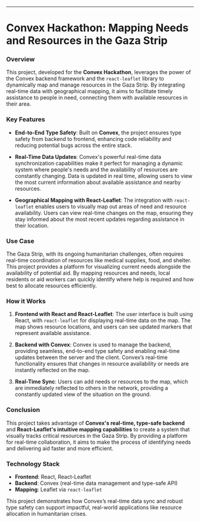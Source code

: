 ---

# **Convex Hackathon: Mapping Needs and Resources in the Gaza Strip**

### **Overview**
This project, developed for the **Convex Hackathon**, leverages the power of the Convex backend framework and the `react-leaflet` library to dynamically map and manage resources in the Gaza Strip. By integrating real-time data with geographical mapping, it aims to facilitate timely assistance to people in need, connecting them with available resources in their area.

### **Key Features**
- **End-to-End Type Safety**: Built on **Convex**, the project ensures type safety from backend to frontend, enhancing code reliability and reducing potential bugs across the entire stack.
  
- **Real-Time Data Updates**: Convex's powerful real-time data synchronization capabilities make it perfect for managing a dynamic system where people's needs and the availability of resources are constantly changing. Data is updated in real time, allowing users to view the most current information about available assistance and nearby resources.

- **Geographical Mapping with React-Leaflet**: The integration with `react-leaflet` enables users to visually map out areas of need and resource availability. Users can view real-time changes on the map, ensuring they stay informed about the most recent updates regarding assistance in their location.

### **Use Case**
The Gaza Strip, with its ongoing humanitarian challenges, often requires real-time coordination of resources like medical supplies, food, and shelter. This project provides a platform for visualizing current needs alongside the availability of potential aid. By mapping resources and needs, local residents or aid workers can quickly identify where help is required and how best to allocate resources efficiently.

### **How it Works**
1. **Frontend with React and React-Leaflet**: The user interface is built using React, with `react-leaflet` for displaying real-time data on the map. The map shows resource locations, and users can see updated markers that represent available assistance.

2. **Backend with Convex**: Convex is used to manage the backend, providing seamless, end-to-end type safety and enabling real-time updates between the server and the client. Convex’s real-time functionality ensures that changes in resource availability or needs are instantly reflected on the map.

3. **Real-Time Sync**: Users can add needs or resources to the map, which are immediately reflected to others in the network, providing a constantly updated view of the situation on the ground.

### **Conclusion**
This project takes advantage of **Convex's real-time, type-safe backend** and **React-Leaflet's intuitive mapping capabilities** to create a system that visually tracks critical resources in the Gaza Strip. By providing a platform for real-time collaboration, it aims to make the process of identifying needs and delivering aid faster and more efficient.

### **Technology Stack**
- **Frontend**: React, React-Leaflet
- **Backend**: Convex (real-time data management and type-safe API)
- **Mapping**: Leaflet via `react-leaflet`

This project demonstrates how Convex’s real-time data sync and robust type safety can support impactful, real-world applications like resource allocation in humanitarian crises.